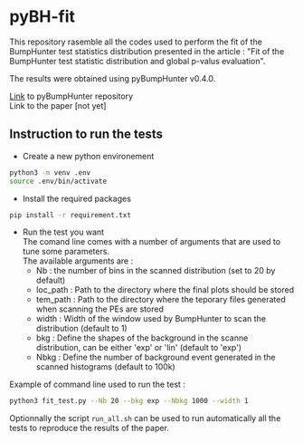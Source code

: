 # pyBH-fit

This repository rasemble all the codes used to perform the fit of the BumpHunter test statistics distribution presented in the article :
"Fit of the BumpHunter test statistic distribution and global p-valus evaluation".

The results were obtained using pyBumpHunter v0.4.0.

[Link](https://github.com/scikit-hep/pyBumpHunter) to pyBumpHunter repository  
Link to the paper [not yet]

## Instruction to run the tests

* Create a new python environement
```bash
python3 -m venv .env
source .env/bin/activate
```

* Install the required packages
```bash
pip install -r requirement.txt
```

* Run the test you want  
The comand line comes with a number of arguments that are used to tune some parameters.  
The available arguments are :  
  - Nb : the number of bins in the scanned distribution (set to 20 by default)
  - loc_path : Path to the directory where the final plots should be stored
  - tem_path : Path to the directory where the teporary files generated when scanning the PEs are stored
  - width : Width of the window used by BumpHunter to scan the distribution (default to 1)
  - bkg : Define the shapes of the background in the scanne distribution, can be either 'exp' or 'lin' (default to 'exp')
  - Nbkg : Define the number of background event generated in the scanned histograms (default to 100k)
 
 Example of command line used to run the test :
 ```bash
 python3 fit_test.py --Nb 20 --bkg exp --Nbkg 1000 --width 1
 ```
 
 Optionnally the script `run_all.sh` can be used to run automatically all the tests to reproduce the results of the paper.
